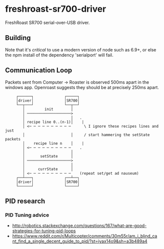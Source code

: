 # freshroast-sr700-driver
FreshRoast SR700 serial-over-USB driver.

## Building
Note that it's *critical* to use a modern version of node such as 6.9+, or else the npm install of the dependency 'serialport' will fail.

## Communication Loop
Packets sent from Computer -> Roaster is observed 500ms apart in the windows app. Openroast suggests they should be at precisely 250ms apart.

```
     ┌──────┐              ┌─────┐
     │driver│              │SR700│
     └──┬───┘              └──┬──┘
        │         init        │   
        │ ────────────────────>   
        │                     │   .
        │ recipe line 0..(n-1)│    |
        │ <─ ─ ─ ─ ─ ─ ─ ─ ─ ─      \ I ignore these recipes lines and just
        │                     │     / start hammering the setState packets
        │    recipe line n    │    |
        │ <─ ─ ─ ─ ─ ─ ─ ─ ─ ─    .
        │                     │   
        │       setState      │   
        │ ────────────────────>   
        │                     │   
        │      currState      │   
        │ <─ ─ ─ ─ ─ ─ ─ ─ ─ ─    (repeat set/get ad nauseum)
     ┌──┴───┐              ┌──┴──┐
     │driver│              │SR700│
     └──────┘              └─────┘
```

## PID research

### PID Tuning advice  
- http://robotics.stackexchange.com/questions/167/what-are-good-strategies-for-tuning-pid-loops
- https://www.reddit.com/r/Multicopter/comments/30m55r/am_i_blind_cant_find_a_single_decent_guide_to_pid/?st=iyax14o9&sh=a3b489a4


